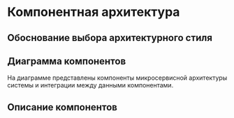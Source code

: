 # Компонентная архитектура

## Обоснование выбора архитектурного стиля


## Диаграмма компонентов

На диаграмме представлены компоненты микросервисной архитектуры системы и интеграции между данными компонентами.

## Описание компонентов

